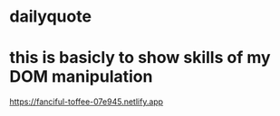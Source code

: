 # dailyquote
# this is basicly to show skills of my DOM manipulation 
https://fanciful-toffee-07e945.netlify.app
